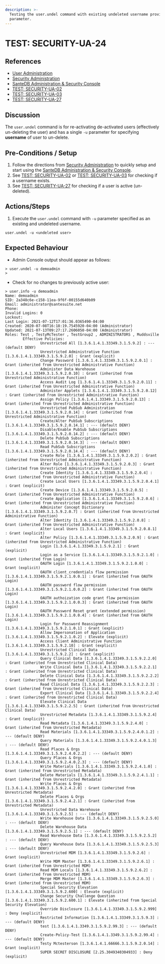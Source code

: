 ```yaml
---
description: >-
  Testing the user.undel command with existing undeleted username provided as -u
  parameter.
---
```


# TEST: SECURITY-UA-24

## References

* [User Administration](../../../../../operations/host-administration/santedb-icdr-admin-console/user-administration.md)
* [Security Administration](../../../../../operations/security-administration/#demo-environment) 
* [SanteDB Administration & Security Console](../../../../../operations/host-administration/santedb-icdr-admin-console/)
* [TEST: SECURITY-UA-02](test-security-ua-02.md)
* [TEST: SECURITY-UA-03](test-security-ua-03.md)
* [TEST: SECURITY-UA-27](test-security-ua-27.md)

## Discussion

The `user.undel` command is for re-activating de-activated users \(effectively un-deleting the user\) and has a single `-u` parameter for specifying **username** of user to un-delete.

## Pre-Conditions / Setup

1. Follow the directions from [Security Administration](../../../../../operations/security-administration/#demo-environment) to quickly setup and start using the [SanteDB Administration & Security Console](../../../../../operations/host-administration/santedb-icdr-admin-console/).
2. See [TEST: SECURITY-UA-02](test-security-ua-02.md) or [TEST: SECURITY-UA-03](test-security-ua-03.md) for checking if a username exists.
3. See [TEST: SECURITY-UA-27](test-security-ua-27.md) for checking if a user is active \(un-deleted\).

## Actions/Steps

1. Execute the `user.undel` command with `-u` parameter specified as an existing and undeleted username.

```text
user.undel -u <undeleted user>
```

## Expected Behaviour

* Admin Console output should appear as follows:

```text
> user.undel -u demoadmin
>
```

* Check for no changes to previously active user:

```text
> user.info -u demoadmin
Name: demoadmin
SID: 2a348c6e-c158-11ea-9f6f-00155d640b09
Email: administrator@santesuite.net
Phone:
Invalid Logins: 0
Lockout:
Last Login: 2021-07-12T17:01:36.0365490-04:00
Created: 2020-07-08T16:18:19.7545920-04:00 (Administrator)
Updated: 2021-07-13T09:27:17.2606050-04:00 (Administrator)
Roles: Test , TestyMcTester , TestGroup2 , ADMINISTRATORS , Muddsville
        Effective Policies:
                Unrestricted All [1.3.6.1.4.1.33349.3.1.5.9.2] : --- (default DENY)
                Unrestricted Administrative Function [1.3.6.1.4.1.33349.3.1.5.9.2.0] : Grant (explicit)
                Change Password [1.3.6.1.4.1.33349.3.1.5.9.2.0.1] : Grant (inherited from Unrestricted Administrative Function)
                Administer Data Warehouse [1.3.6.1.4.1.33349.3.1.5.9.2.0.10] : Grant (inherited from Unrestricted Administrative Function)
                Access Audit Log [1.3.6.1.4.1.33349.3.1.5.9.2.0.11] : Grant (inherited from Unrestricted Administrative Function)
                Administer Applets [1.3.6.1.4.1.33349.3.1.5.9.2.0.12] : Grant (inherited from Unrestricted Administrative Function)
                Assign Policy [1.3.6.1.4.1.33349.3.1.5.9.2.0.13] : Grant (inherited from Unrestricted Administrative Function)
                Unrestricted PubSub Administration [1.3.6.1.4.1.33349.3.1.5.9.2.0.14] : Grant (inherited from Unrestricted Administrative Function)
                Create/Alter PubSub Subscriptions [1.3.6.1.4.1.33349.3.1.5.9.2.0.14.1] : --- (default DENY)
                Disable/Enable PubSub Subscriptions [1.3.6.1.4.1.33349.3.1.5.9.2.0.14.2] : --- (default DENY)
                Delete PubSub Subscriptions [1.3.6.1.4.1.33349.3.1.5.9.2.0.14.3] : --- (default DENY)
                Read PubSub Subscriptions [1.3.6.1.4.1.33349.3.1.5.9.2.0.14.4] : --- (default DENY)
                Create Role [1.3.6.1.4.1.33349.3.1.5.9.2.0.2] : Grant (inherited from Unrestricted Administrative Function)
                Alter Role [1.3.6.1.4.1.33349.3.1.5.9.2.0.3] : Grant (inherited from Unrestricted Administrative Function)
                Create Identity [1.3.6.1.4.1.33349.3.1.5.9.2.0.4] : Grant (inherited from Unrestricted Administrative Function)
                Create Local Users [1.3.6.1.4.1.33349.3.1.5.9.2.0.4.1] : Grant (explicit)
                Create Device [1.3.6.1.4.1.33349.3.1.5.9.2.0.5] : Grant (inherited from Unrestricted Administrative Function)
                Create Application [1.3.6.1.4.1.33349.3.1.5.9.2.0.6] : Grant (inherited from Unrestricted Administrative Function)
                Administer Concept Dictionary [1.3.6.1.4.1.33349.3.1.5.9.2.0.7] : Grant (inherited from Unrestricted Administrative Function)
                Alter Identity [1.3.6.1.4.1.33349.3.1.5.9.2.0.8] : Grant (inherited from Unrestricted Administrative Function)
                Alter Local Users [1.3.6.1.4.1.33349.3.1.5.9.2.0.8.1] : Grant (explicit)
                Alter Policy [1.3.6.1.4.1.33349.3.1.5.9.2.0.9] : Grant (inherited from Unrestricted Administrative Function)
                Login [1.3.6.1.4.1.33349.3.1.5.9.2.1] : Grant (explicit)
                Login as a Service [1.3.6.1.4.1.33349.3.1.5.9.2.1.0] : Grant (inherited from Login)
                OAUTH Login [1.3.6.1.4.1.33349.3.1.5.9.2.1.0.0] : Grant (explicit)
                OAUTH client_credentials flow permission [1.3.6.1.4.1.33349.3.1.5.9.2.1.0.0.1] : Grant (inherited from OAUTH Login)
                OAUTH password flow permission [1.3.6.1.4.1.33349.3.1.5.9.2.1.0.0.2] : Grant (inherited from OAUTH Login)
                OAUTH authoization code grant flow permission [1.3.6.1.4.1.33349.3.1.5.9.2.1.0.0.3] : Grant (inherited from OAUTH Login)
                OAUTH Password Reset grant (extended permission) [1.3.6.1.4.1.33349.3.1.5.9.2.1.0.0.4] : Grant (inherited from OAUTH Login)
                Login for Password Reassignment [1.3.6.1.4.1.33349.3.1.5.9.2.1.0.1] : Grant (explicit)
                Allow Impersonation of Application [1.3.6.1.4.1.33349.3.1.5.9.2.1.0.2] : Elevate (explicit)
                Access Client Administrative Function [1.3.6.1.4.1.33349.3.1.5.9.2.10] : Grant (explicit)
                Unrestricted Clinical Data [1.3.6.1.4.1.33349.3.1.5.9.2.2] : Grant (explicit)
                Query Clinical Data [1.3.6.1.4.1.33349.3.1.5.9.2.2.0] : Grant (inherited from Unrestricted Clinical Data)
                Write Clinical Data [1.3.6.1.4.1.33349.3.1.5.9.2.2.1] : Grant (inherited from Unrestricted Clinical Data)
                Delete Clinical Data [1.3.6.1.4.1.33349.3.1.5.9.2.2.2] : Grant (inherited from Unrestricted Clinical Data)
                Read Clinical Data [1.3.6.1.4.1.33349.3.1.5.9.2.2.3] : Grant (inherited from Unrestricted Clinical Data)
                Export Clinical Data [1.3.6.1.4.1.33349.3.1.5.9.2.2.4] : Grant (inherited from Unrestricted Clinical Data)
                Elevate Clinical Data [1.3.6.1.4.1.33349.3.1.5.9.2.2.5] : Grant (inherited from Unrestricted Clinical Data)
                Unrestricted Metadata [1.3.6.1.4.1.33349.3.1.5.9.2.4] : Grant (explicit)
                Read Metadata [1.3.6.1.4.1.33349.3.1.5.9.2.4.0] : Grant (inherited from Unrestricted Metadata)
                Read Materials [1.3.6.1.4.1.33349.3.1.5.9.2.4.0.1.2] : --- (default DENY)
                Query Materials [1.3.6.1.4.1.33349.3.1.5.9.2.4.0.1.3] : --- (default DENY)
                Read Places & Orgs [1.3.6.1.4.1.33349.3.1.5.9.2.4.0.2.2] : --- (default DENY)
                Query Places & Orgs [1.3.6.1.4.1.33349.3.1.5.9.2.4.0.2.3] : --- (default DENY)
                Write Materials [1.3.6.1.4.1.33349.3.1.5.9.2.4.1.0] : Grant (inherited from Unrestricted Metadata)
                Delete Materials [1.3.6.1.4.1.33349.3.1.5.9.2.4.1.1] : Grant (inherited from Unrestricted Metadata)
                Write Places & Orgs [1.3.6.1.4.1.33349.3.1.5.9.2.4.2.0] : Grant (inherited from Unrestricted Metadata)
                Delete Places & Orgs [1.3.6.1.4.1.33349.3.1.5.9.2.4.2.1] : Grant (inherited from Unrestricted Metadata)
                Unrestricted Data Warehouse [1.3.6.1.4.1.33349.3.1.5.9.2.5] : --- (default DENY)
                Write Warehouse Data [1.3.6.1.4.1.33349.3.1.5.9.2.5.0] : --- (default DENY)
                Delete Warehouse Data [1.3.6.1.4.1.33349.3.1.5.9.2.5.1] : --- (default DENY)
                Read Warehouse Data [1.3.6.1.4.1.33349.3.1.5.9.2.5.2] : --- (default DENY)
                Query Warehouse Data [1.3.6.1.4.1.33349.3.1.5.9.2.5.3] : --- (default DENY)
                Unrestricted MDM [1.3.6.1.4.1.33349.3.1.5.9.2.6] : Grant (explicit)
                Write MDM Master [1.3.6.1.4.1.33349.3.1.5.9.2.6.1] : Grant (inherited from Unrestricted MDM)
                Read MDM Locals [1.3.6.1.4.1.33349.3.1.5.9.2.6.2] : Grant (inherited from Unrestricted MDM)
                Merge MDM Master [1.3.6.1.4.1.33349.3.1.5.9.2.6.3] : Grant (inherited from Unrestricted MDM)
                Special Security Elevation [1.3.6.1.4.1.33349.3.1.5.9.2.600] : Elevate (explicit)
                Change Security Challenge Question [1.3.6.1.4.1.33349.3.1.5.9.2.600.1] : Elevate (inherited from Special Security Elevation)
                Override Disclosure [1.3.6.1.4.1.33349.3.1.5.9.2.999] : Deny (explicit)
                Restricted Information [1.3.6.1.4.1.33349.3.1.5.9.3] : --- (default DENY)
                test [1.3.6.1.4.1.3349.3.1.5.9.2.99.3] : --- (default DENY)
                Create-Policy-Test [1.3.6.1.4.1.3349.3.1.5.9.2.99.4] : --- (default DENY)
                Testy Mctesterson [1.3.6.1.4.1.66666.3.1.5.9.2.0.14] : Grant (explicit)
                SUPER SECRET DISCLOSURE [2.25.3049340304933] : Deny (explicit)
```

